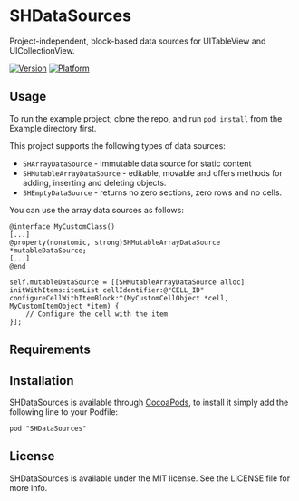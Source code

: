 # SHDataSources

Project-independent, block-based data sources for UITableView and UICollectionView.

[![Version](http://cocoapod-badges.herokuapp.com/v/SHDataSources/badge.png)](http://cocoadocs.org/docsets/SHDataSources)
[![Platform](http://cocoapod-badges.herokuapp.com/p/SHDataSources/badge.png)](http://cocoadocs.org/docsets/SHDataSources)

## Usage

To run the example project; clone the repo, and run `pod install` from the Example directory first.

This project supports the following types of data sources:

* `SHArrayDataSource` - immutable data source for static content
* `SHMutableArrayDataSource` - editable, movable and offers methods for adding, inserting and deleting objects.
* `SHEmptyDataSource` - returns no zero sections, zero rows and no cells. 

You can use the array data sources as follows:
```
@interface MyCustomClass()
[...]
@property(nonatomic, strong)SHMutableArrayDataSource *mutableDataSource;
[...]
@end

self.mutableDataSource = [[SHMutableArrayDataSource alloc] initWithItems:itemList cellIdentifier:@"CELL_ID" configureCellWithItemBlock:^(MyCustomCellObject *cell, MyCustomItemObject *item) {
    // Configure the cell with the item
}];
```

## Requirements

## Installation

SHDataSources is available through [CocoaPods](http://cocoapods.org), to install
it simply add the following line to your Podfile:

    pod "SHDataSources"

## License

SHDataSources is available under the MIT license. See the LICENSE file for more info.

